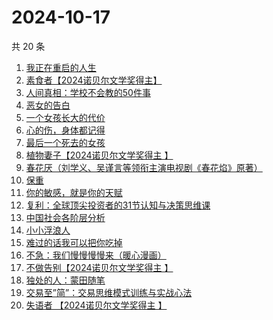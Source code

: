 # 2024-10-17

共 20 条

<!-- BEGIN WEREAD -->
<!-- 最后更新时间 2024-10-17 00:17:09 +0800 -->
1. [我正在重启的人生](https://weread.qq.com/web/bookDetail/19232860813ab943ag0112b4)
1. [素食者【2024诺贝尔文学奖得主】](https://weread.qq.com/web/bookDetail/2ff32410726da6902ff40f0)
1. [人间真相：学校不会教的50件事](https://weread.qq.com/web/bookDetail/496329f0813ab93c7g0109c4)
1. [恶女的告白](https://weread.qq.com/web/bookDetail/72b32170813ab945bg017ab8)
1. [一个女孩长大的代价](https://weread.qq.com/web/bookDetail/1ec32a00813ab943dg01681b)
1. [心的伤，身体都记得](https://weread.qq.com/web/bookDetail/c2a32bd0813ab8ee8g011b58)
1. [最后一个死去的女孩](https://weread.qq.com/web/bookDetail/fce32e50813ab944bg013e30)
1. [植物妻子【2024诺贝尔文学奖得主 】](https://weread.qq.com/web/bookDetail/93932ba0813ab7ab7g010a1e)
1. [春花厌（刘学义、吴谨言等领衔主演电视剧《春花焰》原著）](https://weread.qq.com/web/bookDetail/01d32e407166f41b01de7ed)
1. [保重](https://weread.qq.com/web/bookDetail/35a32880813ab7295g0177de)
1. [你的敏感，就是你的天赋](https://weread.qq.com/web/bookDetail/9a732e40813ab71b8g013273)
1. [复利：全球顶尖投资者的31节认知与决策思维课](https://weread.qq.com/web/bookDetail/f7d32730813ab9423g0162bb)
1. [中国社会各阶层分析](https://weread.qq.com/web/bookDetail/085326e0728b493c085ade1)
1. [小小浮浪人](https://weread.qq.com/web/bookDetail/ebd325b0813ab8e3fg015c07)
1. [难过的话我可以把你吃掉](https://weread.qq.com/web/bookDetail/ddd32c60813ab92f5g019017)
1. [不急：我们慢慢慢慢来（暖心漫画）](https://weread.qq.com/web/bookDetail/fab328c0813ab9262g012b85)
1. [不做告别【2024诺贝尔文学奖得主 】](https://weread.qq.com/web/bookDetail/b4b32c10813ab86b4g017f93)
1. [独处的人：蒙田随笔](https://weread.qq.com/web/bookDetail/70b32a20813ab911bg014812)
1. [交易至”简”：交易思维模式训练与实战心法](https://weread.qq.com/web/bookDetail/44f32fc0813ab844ag01741f)
1. [失语者 【2024诺贝尔文学奖得主 】](https://weread.qq.com/web/bookDetail/abc32760813ab83bbg019126)
<!-- END WEREAD -->